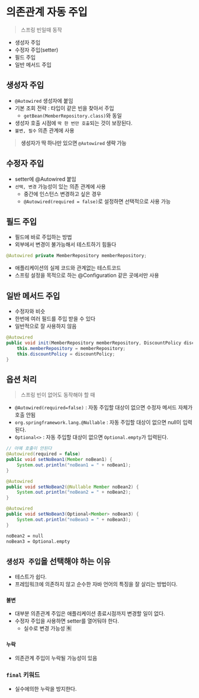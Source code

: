 # 의존관계 자동 주입

> 스프링 빈일때 동작

- 생성자 주입
- 수정자 주입(setter)
- 필드 주입
- 일반 메서드 주입

## 생성자 주입

- `@Autowired` 생성자에 붙임
- 기본 조회 전략 : 타입이 같은 빈을 찾아서 주입
  - `getBean(MemberRepository.class)`와 동일
- 생성자 호출 시점에 `딱 한 번만 호출`되는 것이 보장된다.
- `불변, 필수` 의존 관계에 사용

> **생성자가 딱 하나만 있으면 `@Autowired` 생략 가능**

## 수정자 주입

- setter에 @Autowired 붙임
- `선택, 변경` 가능성이 있는 의존 관계에 사용
  - 중간에 인스턴스 변경하고 싶은 경우
  - `@Autowired(required = false)`로 설정하면 선택적으로 사용 가능

## 필드 주입

- 필드에 바로 주입하는 방법
- 외부에서 변경이 불가능해서 테스트하기 힘들다

```java
@Autowired private MemberRepository memberRepository;
```

- 애플리케이션의 실제 코드와 관계없는 테스트코드
- 스프링 설정을 목적으로 하는 @Configuration 같은 곳에서만 사용

## 일반 메서드 주입

- 수정자와 비슷
- 한번에 여러 필드를 주입 받을 수 있다
- 일반적으로 잘 사용하지 않음

```java
@Autowired
public void init(MemberRepository memberRepository, DiscountPolicy discountPolicy) {
    this.memberRepository = memberRepository;
    this.discountPolicy = discountPolicy;
}
```

## 옵션 처리

> 스프링 빈이 없어도 동작해야 할 때

- `@Autowired(required=false)` : 자동 주입할 대상이 없으면 수정자 메서드 자체가 호출 안됨
- `org.springframework.lang.@Nullable` : 자동 주입할 대상이 없으면 null이 입력된다.
- `Optional<>` : 자동 주입할 대상이 없으면 `Optional.empty`가 입력된다.

```java
// 아예 호출이 안된다
@Autowired(required = false)
public void setNoBean1(Member noBean1) {
    System.out.println("noBean1 = " + noBean1);
}

@Autowired
public void setNoBean2(@Nullable Member noBean2) {
    System.out.println("noBean2 = " + noBean2);
}

@Autowired
public void setNoBean3(Optional<Member> noBean3) {
    System.out.println("noBean3 = " + noBean3);
}
```

```bash
noBean2 = null
noBean3 = Optional.empty
```

## `생성자 주입`을 선택해야 하는 이유

- 테스트가 쉽다.
- 프레임워크에 의존하지 않고 순수한 자바 언어의 특징을 잘 살리는 방법이다.

### `불변`

- 대부분 의존관계 주입은 애플리케이션 종료시점까지 변경할 일이 없다.
- 수정자 주입을 사용하면 setter를 열어둬야 한다.
  - 실수로 변경 가능성 🈶

### `누락`

- 의존관계 주입이 누락될 가능성이 있음

### `final` 키워드

- 실수에의한 누락을 방지한다.
